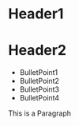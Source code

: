 # Header1
# Header2
- BulletPoint1
- BulletPoint2
- BulletPoint3
- BulletPoint4

This is a Paragraph
